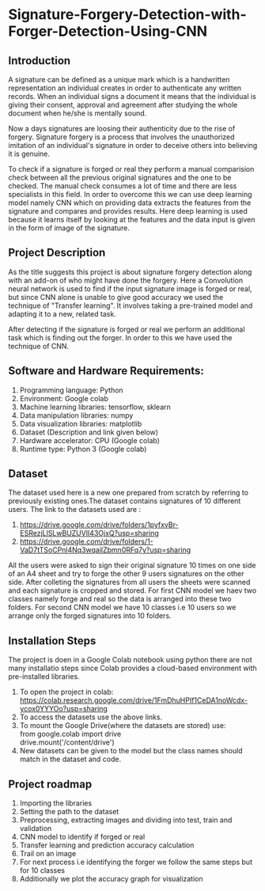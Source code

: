 # Signature-Forgery-Detection-with-Forger-Detection-Using-CNN
## Introduction
A signature can be defined as a unique mark which is a handwritten representation an individual creates in order to authenticate any written records. When an individual signs a document it means that the individual is giving their consent, approval and agreement after studying the whole document when he/she is mentally sound.

Now a days signatures are loosing their authenticity due to the rise of forgery. Signature forgery is a process that involves the unauthorized imitation of an individual's signature in order to deceive others into believing it is genuine.

To check if a signature is forged or real they perform a manual comparision check between all the previous original signatures and the one to be checked. The manual check consumes a lot of time and there are less specialists in this field. In order to overcome this we can use deep learning model namely CNN which on providing data extracts the features from the signature and compares and provides results. Here deep learning is used because it learns itself by looking at the features and the data input is given in the form of image of the signature.
## Project Description
As the title suggests this project is about signature forgery detection along with an add-on of who might have done the forgery. Here a Convolution neural network is used to find if the input signature image is forged or real, but since CNN alone is unable to give good accuracy we used the technique of "Transfer learning". It involves taking a pre-trained model and adapting it to a new, related task. 

After detecting if the signature is forged or real we perform an additional task which is finding out the forger. In order to this we have used the technique of CNN.

## Software and Hardware Requirements: 
1. Programming language: Python
2. Environment: Google colab
3. Machine learning libraries: tensorflow, sklearn 
4. Data manipulation libraries: numpy
5. Data visualization libraries: matplotlib
6. Dataset (Description and link given below)
7. Hardware accelerator: CPU (Google colab)
8. Runtime type: Python 3 (Google colab)

## Dataset
The dataset used here is a new one prepared from scratch by referring to previously existing ones.The dataset contains signatures of 10 different users. The link to the datasets used are :
1. https://drive.google.com/drive/folders/1pyfxvBr-ESRezjLlSLwBUZUVlI43OjxQ?usp=sharing
2. https://drive.google.com/drive/folders/1-VaD7tTSoCPnl4Nq3wqailZbmn0RFq7y?usp=sharing

All the users were asked to sign their original signature 10 times on one side of an A4 sheet and try to forge the other 9 users signatures on the other side. After colleting the signatures from all users the sheets were scanned and each signature is cropped and stored.
For first CNN model we haev two classes namely forge and real so the data is arranged into these two folders.
For second CNN model we have 10 classes i.e 10 users so we arrange only the forged signatures into 10 folders.  

## Installation Steps
The project is doen in a Google Colab notebook using python there are not many installatio steps since Colab provides a cloud-based environment with pre-installed libraries. 
1. To open the project in colab:
https://colab.research.google.com/drive/1FmDhuHPIf1CeDA1noWcdx-ycox0YYYOo?usp=sharing
2. To access the datasets use the above links.
3. To mount the Google Drive(where the datasets are stored) use:<br>
from google.colab import drive<br>
drive.mount('/content/drive')<br>
5. New datasets can be given to the model but the class names should match in the dataset and code.

## Project roadmap
1. Importing the libraries
2. Setting the path to the dataset
3. Preprocessing, extracting images and dividing into test, train and validation
4. CNN model to identify if forged or real
5. Transfer learning and prediction accuracy calculation
6. Trail on an image
7. For next process i.e identifying the forger we follow the same steps but for 10 classes
8. Additionally we plot the accuracy graph for visualization 








